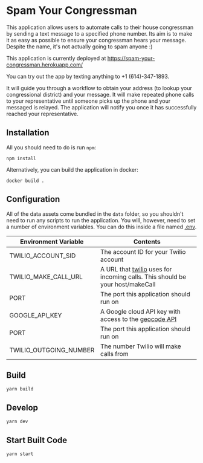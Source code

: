 # Spam Your Congressman

This application allows users to automate calls to their house congressman by sending a text message to a specified phone number. Its aim is to make it as easy as possible to ensure your congressman hears your message. Despite the name, it's not actually going to spam anyone :)

This application is currently deployed at https://spam-your-congressman.herokuapp.com/

You can try out the app by texting anything to +1 (614)-347-1893. 

It will guide you through a workflow to obtain your address (to lookup your congressional district) and your message. It will make repeated phone calls to your representative until someone picks up the phone and your messaged is relayed. The application will notify you once it has successfully reached your representative.

## Installation

All you should need to do is run `npm`:

```
npm install
```

Alternatively, you can build the application in docker:

```
docker build .
```

## Configuration

All of the data assets come bundled in the `data` folder, so you shouldn't need to run any scripts to run the application. You will, however, need to set a number of environment variables. You can do this inside a file named [.env](https://www.freecodecamp.org/news/nodejs-custom-env-files-in-your-apps-fa7b3e67abe1/).

| Environment Variable   | Contents                                                                                                                  |
| ---------------------- | ------------------------------------------------------------------------------------------------------------------------- |
| TWILIO_ACCOUNT_SID     | The account ID for your Twilio account                                                                                    |
| TWILIO_MAKE_CALL_URL   | A URL that [twilio](https://www.twilio.com/) uses for incoming calls. This should be your host/makeCall                   |
| PORT                   | The port this application should run on                                                                                   |
| GOOGLE_API_KEY         | A Google cloud API key with access to the [geocode API](https://developers.google.com/maps/documentation/geocoding/start) |
| PORT                   | The port this application should run on                                                                                   |
| TWILIO_OUTGOING_NUMBER | The number Twilio will make calls from                                                                                    |

## Build

```
yarn build
```

## Develop

```
yarn dev
```

## Start Built Code

```
yarn start
```
